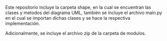 Este repositorio incluye la carpeta shape, en la cual se encuentran las clases y metodos del diagrama UML, también se incluye el archivo main.py en el cual se importan dichas clases y se hace la respectiva implementación.

Adicionalmente, se incluye el archivo zip de la carpeta de modulos.
